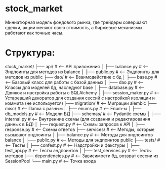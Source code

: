 # stock_market
Миниатюрная модель фондового рынка, где трейдеры совершают сделки, акции меняют свою стоимость, а биржевые механизмы работают как точные часы.
# Структура:
stock_market/
├── api/                # <-- API приложения
│   ├── balance.py      # <-- Эндпоинты для методов из balance
│   ├── public.py          # <-- Эндпоинты для методов из public
├── dao/                # <-- Взаимодействие с бд
│   ├── base.py      # <-- Базовый класс для работы с базой данных
│   ├── dao.py          # <-- Классы для моделей бд, наследуют base
│   ├── database.py      # <-- Движок и настройка работы с SQLAlchemy
│   ├── session_maker.py          # <-- Устаревший декоратор для создания сессий с настройкой изоляции и коммита (не используется)
├── migration/                # <-- Миграции alembic
├── misc/                # <-- Папка с разным
│   ├── enums.py      # <-- Enum-ы 
│   ├── db_models.py      # <-- Модели БД
├── schemas/                # <-- Pydantic схемы
│   ├── internal.py      # <-- Внутренние схемы (для создания и редактирования данных в БД) 
│   ├── request.py      # <-- Схемы запросов к API
│   ├── response.py      # <-- Схемы ответов
├── services/                # <-- Методы, которые вызывают эндпоинты
│   ├── balance.py      # <-- Методы для эндпоинтов balance
│   ├── public.py          # <-- Методы для эндпоинтов public
├── tests/                # <-- Тесты
│   ├── confest.py      # <-- Надстройки и факстуры
│   ├── test_api.py          # <-- Тесты эндпоинтов
│   ├── test_services.py          # <-- Тесты методов
├── dependencies.py     # <-- Зависимости бд, возврат сессии из SessionPool
└── main.py      # <-- Точка входа